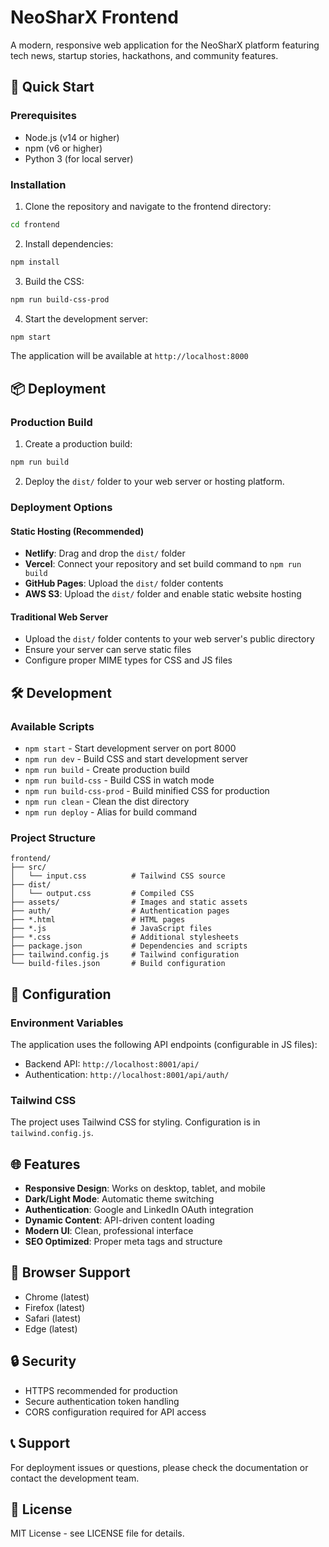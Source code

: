 # NeoSharX Frontend

A modern, responsive web application for the NeoSharX platform featuring tech news, startup stories, hackathons, and community features.

## 🚀 Quick Start

### Prerequisites
- Node.js (v14 or higher)
- npm (v6 or higher)
- Python 3 (for local server)

### Installation

1. Clone the repository and navigate to the frontend directory:
```bash
cd frontend
```

2. Install dependencies:
```bash
npm install
```

3. Build the CSS:
```bash
npm run build-css-prod
```

4. Start the development server:
```bash
npm start
```

The application will be available at `http://localhost:8000`

## 📦 Deployment

### Production Build

1. Create a production build:
```bash
npm run build
```

2. Deploy the `dist/` folder to your web server or hosting platform.

### Deployment Options

#### Static Hosting (Recommended)
- **Netlify**: Drag and drop the `dist/` folder
- **Vercel**: Connect your repository and set build command to `npm run build`
- **GitHub Pages**: Upload the `dist/` folder contents
- **AWS S3**: Upload the `dist/` folder and enable static website hosting

#### Traditional Web Server
- Upload the `dist/` folder contents to your web server's public directory
- Ensure your server can serve static files
- Configure proper MIME types for CSS and JS files

## 🛠️ Development

### Available Scripts

- `npm start` - Start development server on port 8000
- `npm run dev` - Build CSS and start development server
- `npm run build` - Create production build
- `npm run build-css` - Build CSS in watch mode
- `npm run build-css-prod` - Build minified CSS for production
- `npm run clean` - Clean the dist directory
- `npm run deploy` - Alias for build command

### Project Structure

```
frontend/
├── src/
│   └── input.css          # Tailwind CSS source
├── dist/
│   └── output.css         # Compiled CSS
├── assets/                # Images and static assets
├── auth/                  # Authentication pages
├── *.html                 # HTML pages
├── *.js                   # JavaScript files
├── *.css                  # Additional stylesheets
├── package.json           # Dependencies and scripts
├── tailwind.config.js     # Tailwind configuration
└── build-files.json       # Build configuration
```

## 🔧 Configuration

### Environment Variables
The application uses the following API endpoints (configurable in JS files):
- Backend API: `http://localhost:8001/api/`
- Authentication: `http://localhost:8001/api/auth/`

### Tailwind CSS
The project uses Tailwind CSS for styling. Configuration is in `tailwind.config.js`.

## 🌐 Features

- **Responsive Design**: Works on desktop, tablet, and mobile
- **Dark/Light Mode**: Automatic theme switching
- **Authentication**: Google and LinkedIn OAuth integration
- **Dynamic Content**: API-driven content loading
- **Modern UI**: Clean, professional interface
- **SEO Optimized**: Proper meta tags and structure

## 📱 Browser Support

- Chrome (latest)
- Firefox (latest)
- Safari (latest)
- Edge (latest)

## 🔒 Security

- HTTPS recommended for production
- Secure authentication token handling
- CORS configuration required for API access

## 📞 Support

For deployment issues or questions, please check the documentation or contact the development team.

## 📄 License

MIT License - see LICENSE file for details.